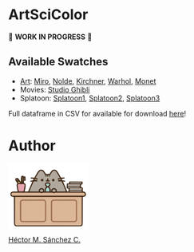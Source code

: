 # ArtSciColor

:construction: **WORK IN PROGRESS** :construction:

## Available Swatches


* [Art](./ArtSciColor/swatches/Art.md): [Miro](./ArtSciColor/swatches/Miro.md), [Nolde](./ArtSciColor/swatches/Nolde.md),  [Kirchner](./ArtSciColor/swatches/Kirchner.md), [Warhol](./ArtSciColor/swatches/Kirchner.md), [Monet](./ArtSciColor/swatches/Monet.md)
* Movies: [Studio Ghibli](./ArtSciColor/swatches/Ghibli.md)
* Splatoon: [Splatoon1](./ArtSciColor/swatches/Splatoon1.md),  [Splatoon2](./ArtSciColor/swatches/Splatoon2.md),  [Splatoon3](./ArtSciColor/swatches/Splatoon3.md)

Full dataframe in CSV for available for download [here](./ArtSciColor/data/DB.csv)!

# Author

<img src="./ArtSciColor/media/pusheen.jpg" height="130px" align="middle"><br>

[Héctor M. Sánchez C.](https://chipdelmal.github.io/)
